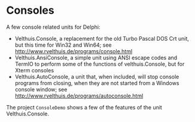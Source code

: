 # Consoles

A few console related units for Delphi:

* Velthuis.Console, a replacement for the old Turbo Pascal DOS Crt unit, but this time for Win32 and Win64; see http://www.rvelthuis.de/programs/console.html 
* Velthuis.AnsiConsole, a simple unit using ANSI escape codes and TermIO to perform some of the functions of velthuis.Console, but for Xterm consoles
* Velthuis.AutoConsole, a unit that, when included, will stop console programs from closing, when they are not started from a Windows console window; see http://www.rvelthuis.de/programs/autoconsole.html

The project `ConsoleDemo` shows a few of the features of the unit Velthuis.Console.

